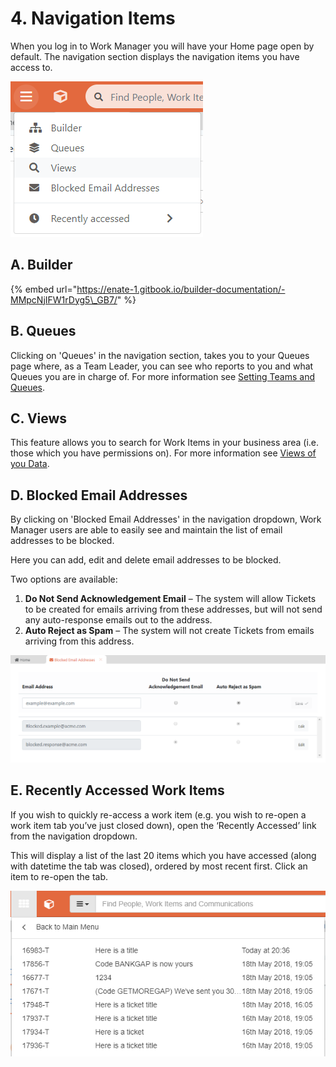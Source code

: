 # 4. Navigation Items

When you log in to Work Manager you will have your Home page open by default. The navigation section displays the navigation items you have access to.

![](.gitbook/assets/0%20%289%29.png)

## A. Builder

{% embed url="https://enate-1.gitbook.io/builder-documentation/-MMpcNjIFW1rDyg5\_GB7/" %}



## B. Queues

Clicking on 'Queues' in the navigation section, takes you to your Queues page where, as a Team Leader, you can see who reports to you and what Queues you are in charge of. For more information see [Setting Teams and Queues](2.-team-leader-setting-your-teams-and-queues.md).

## C. Views

This feature allows you to search for Work Items in your business area \(i.e. those which you have permissions on\). For more information see [Views of you Data](10.-views-of-your-data.md).

## D. Blocked Email Addresses

By clicking on 'Blocked Email Addresses' in the navigation dropdown, Work Manager users are able to easily see and maintain the list of email addresses to be blocked. 

Here you can add, edit and delete email addresses to be blocked.

Two options are available:

1. **Do Not Send Acknowledgement Email** – The system will allow Tickets to be created for emails arriving from these addresses, but will not send any auto-response emails out to the address.
2. **Auto Reject as Spam** – The system will not create Tickets from emails arriving from this address.

![](.gitbook/assets/2%20%281%29.png)

## E. Recently Accessed Work Items

If you wish to quickly re-access a work item \(e.g. you wish to re-open a work item tab you’ve just closed down\), open the ‘Recently Accessed’ link from the navigation dropdown.

This will display a list of the last 20 items which you have accessed \(along with datetime the tab was closed\), ordered by most recent first. Click an item to re-open the tab.

![](.gitbook/assets/4.png)

